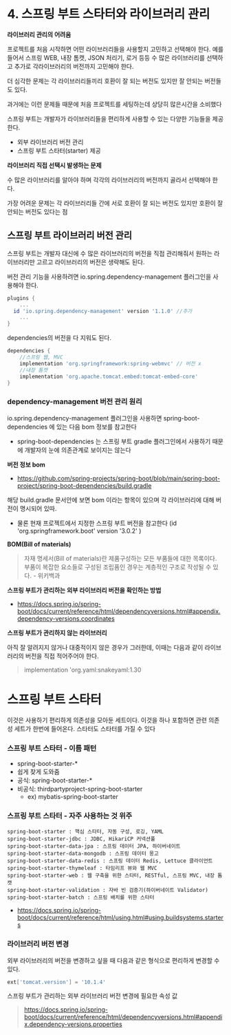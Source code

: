 # 4. 스프링 부트 스타터와 라이브러리 관리





**라이브러리 관리의 어려움**

프로젝트를 처음 시작하면 어떤 라이브러리들을 사용할지 고민하고 선택해야 한다. 예를 들어서 스프링
WEB, 내장 톰캣, JSON 처리기, 로거 등등 수 많은 라이브러리를 선택하고  추가로 각라이브러리의 버전까지 고민해야 한다. 

더 심각한 문제는 각 라이브러리들끼리 호환이 잘 되는 버전도 있지만 잘 안되는 버전들도 있다. 

과거에는 이런 문제들 때문에 처음 프로젝트를 세팅하는데 상당히 많은시간을 소비했다



스프링 부트는 개발자가 라이브러리들을 편리하게 사용할 수 있는 다양한 기능들을 제공한다.

* 외부 라이브러리 버전 관리
* 스프링 부트 스타터(starter) 제공



**라이브러리 직접 선택시 발생하는 문제**

수 많은 라이브러리를 알아야 하며 각각의 라이브러리의 버전까지 골라서 선택해야 한다.

가장 어려운 문제는 각 라이브러리들 간에 서로 호환이 잘 되는 버전도 있지만 호환이 잘 안되는 버전도 있다는 점



## 스프링 부트 라이브러리 버전 관리

스프링 부트는 개발자 대신에 수 많은 라이브러리의 버전을 직접 관리해줘서 원하는 라이브러리만 고르고 라이브러리의 버전은 생략해도 된다.

버전 관리 기능을 사용하려면 io.spring.dependency-management 플러그인을 사용해야 한다.

```groovy
plugins {
	...
  id 'io.spring.dependency-management' version '1.1.0' //추가
	...
}
```

dependencies의 버전을 다 지워도 된다.

```groovy
dependencies {
	//스프링 웹, MVC
	implementation 'org.springframework:spring-webmvc' // 버전 x 
	//내장 톰캣
	implementation 'org.apache.tomcat.embed:tomcat-embed-core'
}
```

### dependency-management 버전 관리 원리

io.spring.dependency-management 플러그인을 사용하면 spring-boot-dependencies 에 있는 다음 bom 정보를 참고한다

*  spring-boot-dependencies 는 스프링 부트 gradle 플러그인에서 사용하기 때문에 개발자의 눈에 의존관계로 보이지는 않는다

**버전 정보 bom**

* https://github.com/spring-projects/spring-boot/blob/main/spring-boot-project/spring-boot-dependencies/build.gradle

해당 build.gradle 문서안에 보면 bom 이라는 항목이 있으며 각 라이브러리에 대해 버전이 명시되어 있따.

* 물론 현재 프로젝트에서 지정한 스프링 부트 버전을 참고한다 (id 'org.springframework.boot' version '3.0.2' )

**BOM(Bill of materials)**

> 자재 명세서(Bill of materials)란 제품구성하는 모든 부품들에 대한 목록이다.
> 부품이 복잡한 요소들로 구성된 조립품인 경우는 계층적인 구조로 작성될 수 있다. - 위키백과

**스프링 부트가 관리하는 외부 라이브러리 버전을 확인하는 방법**

* https://docs.spring.io/spring-boot/docs/current/reference/html/dependencyversions.html#appendix.dependency-versions.coordinates

**스프링 부트가 관리하지 않는 라이브러리**

아직 잘 알려지지 않거나 대중적이지 않은
경우가 그러한데, 이때는 다음과 같이 라이브러리의 버전을 직접 적어주어야 한다.
> implementation 'org.yaml:snakeyaml:1.30



# 스프링 부트 스타터

이것은 사용하기 편리하게 의존성을 모아둔 세트이다.
이것을 하나 포함하면 관련 의존성 세트가 한번에 들어온다.
스타터도 스타터를 가질 수 있다

### 스프링 부트 스타터 - 이름 패턴

* spring-boot-starter-*
* 쉽게 찾게 도와줌
* 공식: spring-boot-starter-*
* 비공식: thirdpartyproject-spring-boot-starter
  * ex) mybatis-spring-boot-starter

### 스프링 부트 스타터 - 자주 사용하는 것 위주

```
spring-boot-starter : 핵심 스타터, 자동 구성, 로깅, YAML
spring-boot-starter-jdbc : JDBC, HikariCP 커넥션풀
spring-boot-starter-data-jpa : 스프링 데이터 JPA, 하이버네이트
spring-boot-starter-data-mongodb : 스프링 데이터 몽고
spring-boot-starter-data-redis : 스프링 데이터 Redis, Lettuce 클라이언트
spring-boot-starter-thymeleaf : 타임리프 뷰와 웹 MVC
spring-boot-starter-web : 웹 구축을 위한 스타터, RESTful, 스프링 MVC, 내장 톰캣
spring-boot-starter-validation : 자바 빈 검증기(하이버네이트 Validator)
spring-boot-starter-batch : 스프링 배치를 위한 스타터
```

* https://docs.spring.io/spring-boot/docs/current/reference/html/using.html#using.buildsystems.starters

### 라이브러리 버전 변경

외부 라이브러리의 버전을 변경하고 싶을 때 다음과 같은 형식으로 편리하게 변경할 수 있다.
```groovy
ext['tomcat.version'] = '10.1.4'
```

스프링 부트가 관리하는 외부 라이브러리 버전 변경에 필요한 속성 값
> https://docs.spring.io/spring-boot/docs/current/reference/html/dependencyversions.html#appendix.dependency-versions.properties